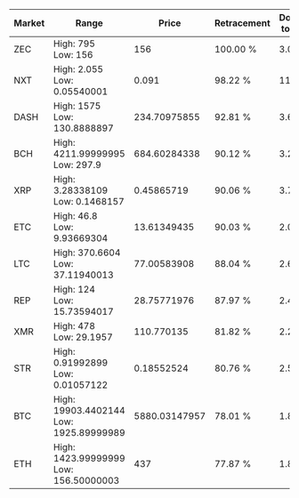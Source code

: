 | Market | Range | Price| Retracement | Doubles to 50% |
| --- | --- | --- | --- | --- |
| ZEC | High: 795<br />Low: 156 | 156 | 100.00 % | 3.05 |
| NXT | High: 2.055<br />Low: 0.05540001 | 0.091 | 98.22 % | 11.60 |
| DASH | High: 1575<br />Low: 130.8888897 | 234.70975855 | 92.81 % | 3.63 |
| BCH | High: 4211.99999995<br />Low: 297.9 | 684.60284338 | 90.12 % | 3.29 |
| XRP | High: 3.28338109<br />Low: 0.1468157 | 0.45865719 | 90.06 % | 3.74 |
| ETC | High: 46.8<br />Low: 9.93669304 | 13.61349435 | 90.03 % | 2.08 |
| LTC | High: 370.6604<br />Low: 37.11940013 | 77.00583908 | 88.04 % | 2.65 |
| REP | High: 124<br />Low: 15.73594017 | 28.75771976 | 87.97 % | 2.43 |
| XMR | High: 478<br />Low: 29.1957 | 110.770135 | 81.82 % | 2.29 |
| STR | High: 0.91992899<br />Low: 0.01057122 | 0.18552524 | 80.76 % | 2.51 |
| BTC | High: 19903.4402144<br />Low: 1925.89999989 | 5880.03147957 | 78.01 % | 1.86 |
| ETH | High: 1423.99999999<br />Low: 156.50000003 | 437 | 77.87 % | 1.81 |
